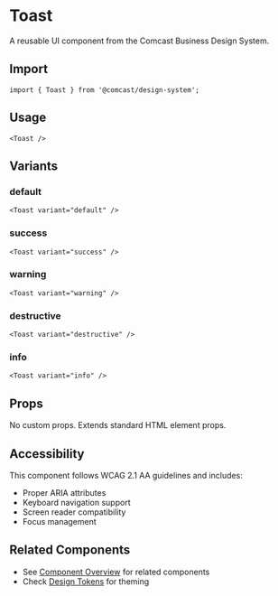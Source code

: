 # Toast

A reusable UI component from the Comcast Business Design System.

## Import

```tsx
import { Toast } from '@comcast/design-system';
```

## Usage

```tsx
<Toast />
```

## Variants

### default

```tsx
<Toast variant="default" />
```

### success

```tsx
<Toast variant="success" />
```

### warning

```tsx
<Toast variant="warning" />
```

### destructive

```tsx
<Toast variant="destructive" />
```

### info

```tsx
<Toast variant="info" />
```

## Props

No custom props. Extends standard HTML element props.
## Accessibility

This component follows WCAG 2.1 AA guidelines and includes:

- Proper ARIA attributes
- Keyboard navigation support
- Screen reader compatibility
- Focus management

## Related Components

- See [Component Overview](/docs/components) for related components
- Check [Design Tokens](/docs/tokens) for theming
